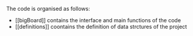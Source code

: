 The code is organised as follows:
 * [[bigBoard]] contains the interface and main functions of the code
 * [[definitions]] coontains the definition of data strctures of the project
